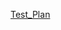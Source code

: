 [Test_Plan](https://docs.google.com/spreadsheets/d/1hTplGXa_Rr7HtJvh794fWXOZx7UZ4EHk/edit?gid=1269657236#gid=1269657236)
